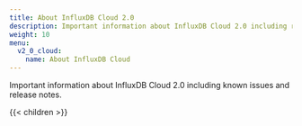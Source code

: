 ```yaml
---
title: About InfluxDB Cloud 2.0
description: Important information about InfluxDB Cloud 2.0 including release notes and known issues.
weight: 10
menu:
  v2_0_cloud:
    name: About InfluxDB Cloud
---
```


Important information about InfluxDB Cloud 2.0 including known issues and release notes.

{{< children >}}
